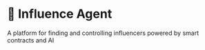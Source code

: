 # 🕺️ Influence Agent

A platform for finding and controlling influencers powered by smart contracts and AI